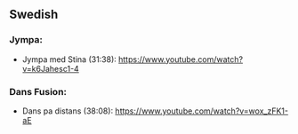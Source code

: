 ## Swedish
### Jympa:
* Jympa med Stina (31:38): https://www.youtube.com/watch?v=k6Jahesc1-4
### Dans Fusion:
* Dans pa distans (38:08): https://www.youtube.com/watch?v=wox_zFK1-aE

